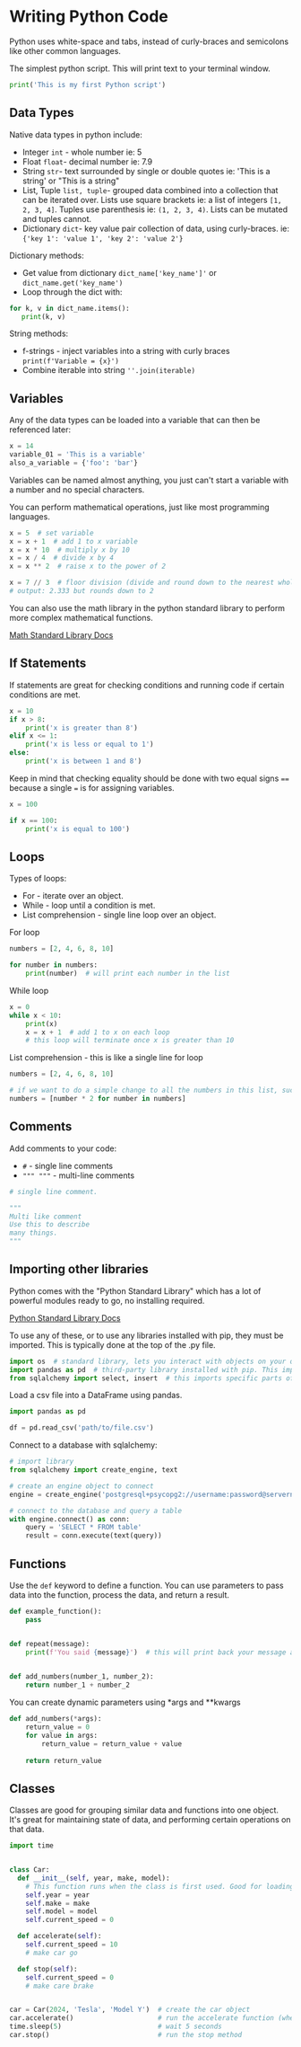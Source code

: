 
# Writing Python Code

Python uses white-space and tabs, instead of curly-braces and semicolons like other common languages.

The simplest python script. This will print text to your terminal window.
```py
print('This is my first Python script')
```

## Data Types

Native data types in python include:

- Integer ``int`` - whole number ie: 5
- Float ``float``- decimal number ie: 7.9
- String ``str``- text surrounded by single or double quotes ie: 'This is a string' or "This is a string"
- List, Tuple ``list, tuple``- grouped data combined into a collection that can be iterated over. Lists use square brackets ie: a 
list of integers ``[1, 2, 3, 4]``. Tuples use parenthesis ie: ``(1, 2, 3, 4)``. Lists can be mutated and tuples cannot.
- Dictionary ``dict``- key value pair collection of data, using curly-braces. ie: ``{'key 1': 'value 1', 'key 2': 'value 2'}``

Dictionary methods:

- Get value from dictionary ``dict_name['key_name']'`` or ``dict_name.get('key_name')``
- Loop through the dict with:
```py
for k, v in dict_name.items():
   print(k, v) 
```

String methods:

- f-strings - inject variables into a string with curly braces ``print(f'Variable = {x}')``
- Combine iterable into string ``''.join(iterable)``

## Variables

Any of the data types can be loaded into a variable that can then be referenced later:

```py
x = 14
variable_01 = 'This is a variable'
also_a_variable = {'foo': 'bar'}
```

Variables can be named almost anything, you just can't start a variable with a number and no special characters. 

You can perform mathematical operations, just like most programming languages.

```py
x = 5  # set variable
x = x + 1  # add 1 to x variable
x = x * 10  # multiply x by 10
x = x / 4  # divide x by 4
x = x ** 2  # raise x to the power of 2

x = 7 // 3  # floor division (divide and round down to the nearest whole number)
# output: 2.333 but rounds down to 2
```

You can also use the math library in the python standard library to perform more complex mathematical functions.

[Math Standard Library Docs](https://docs.python.org/3/library/math.html)

## If Statements

If statements are great for checking conditions and running code if certain conditions are met.

```py
x = 10
if x > 8:
    print('x is greater than 8')
elif x <= 1:
    print('x is less or equal to 1')
else:
    print('x is between 1 and 8')
```

Keep in mind that checking equality should be done with two equal signs ``==`` because a single ``=`` is for assigning variables.

```py
x = 100

if x == 100:
    print('x is equal to 100')
```

## Loops

Types of loops:
- For - iterate over an object.
- While - loop until a condition is met.
- List comprehension - single line loop over an object.

For loop
```py
numbers = [2, 4, 6, 8, 10]

for number in numbers:
    print(number)  # will print each number in the list
```

While loop
```py
x = 0
while x < 10:
    print(x)
    x = x + 1  # add 1 to x on each loop
    # this loop will terminate once x is greater than 10
```

List comprehension - this is like a single line for loop
```py
numbers = [2, 4, 6, 8, 10]

# if we want to do a simple change to all the numbers in this list, such as double the amounts, we can use list comprehension
numbers = [number * 2 for number in numbers]
```


## Comments

Add comments to your code:

- ``#`` - single line comments
- ``""" """`` - multi-line comments

```python
# single line comment.

"""
Multi like comment
Use this to describe 
many things.
"""
```

## Importing other libraries

Python comes with the "Python Standard Library" which has a lot of powerful modules ready to go, no installing required.

[Python Standard Library Docs](https://docs.python.org/3/library/index.html)

To use any of these, or to use any libraries installed with pip, they must be imported. This is typically done at the top of the .py file.

```py
import os  # standard library, lets you interact with objects on your operating system like files.
import pandas as pd  # third-party library installed with pip. This imports the package and renames it as pd
from sqlalchemy import select, insert  # this imports specific parts of the sqlalchemy library, avoiding importing everything.
```

Load a csv file into a DataFrame using pandas.

```py
import pandas as pd

df = pd.read_csv('path/to/file.csv')
```

Connect to a database with sqlalchemy:

```py
# import library
from sqlalchemy import create_engine, text

# create an engine object to connect
engine = create_engine('postgresql+psycopg2://username:password@servername:port/database')

# connect to the database and query a table
with engine.connect() as conn:
    query = 'SELECT * FROM table'
    result = conn.execute(text(query))
```

## Functions

Use the ``def`` keyword to define a function. You can use parameters to pass data into the function, process the data, and return a result.

```py
def example_function():
    pass


def repeat(message):
    print(f'You said {message}')  # this will print back your message and uses f-strings to inject your message to another string.
    

def add_numbers(number_1, number_2):
    return number_1 + number_2

```

You can create dynamic parameters using *args and **kwargs
```py
def add_numbers(*args):
    return_value = 0
    for value in args:
        return_value = return_value + value
    
    return return_value
```

## Classes

Classes are good for grouping similar data and functions into one object. 
It's great for maintaining state of data, and performing certain operations on that data.

```py
import time


class Car:
  def __init__(self, year, make, model):
    # This function runs when the class is first used. Good for loading data right at the beginning.
    self.year = year
    self.make = make
    self.model = model
    self.current_speed = 0

  def accelerate(self):
    self.current_speed = 10
    # make car go

  def stop(self):
    self.current_speed = 0
    # make care brake


car = Car(2024, 'Tesla', 'Model Y')  # create the car object
car.accelerate()                     # run the accelerate function (when it's in a class it's called a method)
time.sleep(5)                        # wait 5 seconds
car.stop()                           # run the stop method
```
